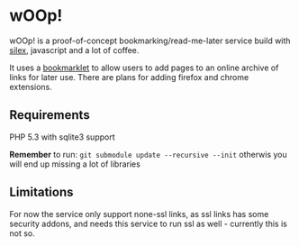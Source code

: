 wOOp!
=====

wOOp! is a proof-of-concept bookmarking/read-me-later service build with [silex][sx], javascript and a lot of coffee.

It uses a [bookmarklet][bl] to allow users to add pages to an online archive of links for later use.
There are plans for adding firefox and chrome extensions.

Requirements
------------

  PHP 5.3 with sqlite3 support


__Remember__ to run: `git submodule update --recursive --init` otherwis you will end up missing a lot of libraries


Limitations
-----------

For now the service only support none-ssl links, as ssl links has some security addons, and needs this service to run ssl as well - currently this is not so.


[bl]: http://en.wikipedia.org/wiki/Bookmarklet
[sx]: http://silex.sensiolabs.org/
